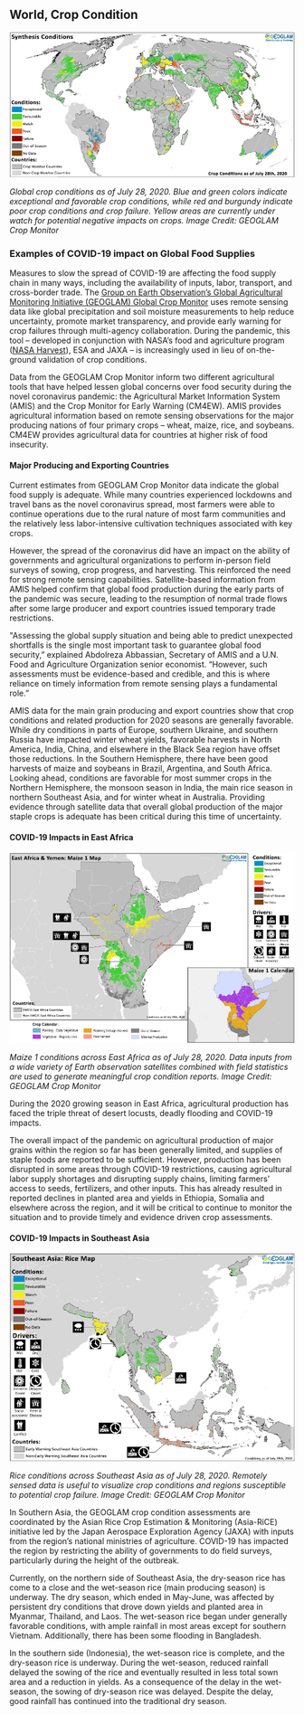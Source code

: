 ## World, Crop Condition

![](https://raw.githubusercontent.com/eurodatacube/eodash-assets/main/collections/N6_geoglam/N6-Fig-1.png)


*Global crop conditions as of July 28, 2020. Blue and green colors indicate exceptional and favorable crop conditions, while red and burgundy indicate poor crop conditions and crop failure. Yellow areas are currently under watch for potential negative impacts on crops. Image Credit: GEOGLAM Crop Monitor*

### Examples of COVID-19 impact on Global Food Supplies

Measures to slow the spread of COVID-19 are affecting the food supply chain in many ways, including the availability of inputs, labor, transport, and cross-border trade. The [Group on Earth Observation’s Global Agricultural Monitoring Initiative (GEOGLAM) Global Crop Monitor](https://cropmonitor.org/) uses remote sensing data like global precipitation and soil moisture measurements to help reduce uncertainty, promote market transparency, and provide early warning for crop failures through multi-agency collaboration. During the pandemic, this tool – developed in conjunction with NASA’s food and agriculture program ([NASA Harvest](https://nasaharvest.org/)), ESA and JAXA – is increasingly used in lieu of on-the-ground validation of crop conditions.

Data from the GEOGLAM Crop Monitor inform two different agricultural tools that have helped lessen global concerns over food security during the novel coronavirus pandemic: the Agricultural Market Information System (AMIS) and the Crop Monitor for Early Warning (CM4EW). AMIS provides agricultural information based on remote sensing observations for the major producing nations of four primary crops – wheat, maize, rice, and soybeans. CM4EW provides agricultural data for countries at higher risk of food insecurity.


#### Major Producing and Exporting Countries

Current estimates from GEOGLAM Crop Monitor data indicate the global food supply is adequate. While many countries experienced lockdowns and travel bans as the novel coronavirus spread, most farmers were able to continue operations due to the rural nature of most farm communities and the relatively less labor-intensive cultivation techniques associated with key crops.

However, the spread of the coronavirus did have an impact on the ability of governments and agricultural organizations to perform in-person field surveys of sowing, crop progress, and harvesting. This reinforced the need for strong remote sensing capabilities. Satellite-based information from AMIS helped confirm that global food production during the early parts of the pandemic was secure, leading to the resumption of normal trade flows after some large producer and export countries issued temporary trade restrictions.

"Assessing the global supply situation and being able to predict unexpected shortfalls is the single most important task to guarantee global food security,” explained Abdolreza Abbassian, Secretary of AMIS and a U.N. Food and Agriculture Organization senior economist. “However, such assessments must be evidence-based and credible, and this is where reliance on timely information from remote sensing plays a fundamental role.”

AMIS data for the main grain producing and export countries show that crop conditions and related production for 2020 seasons are generally favorable. While dry conditions in parts of Europe, southern Ukraine, and southern Russia have impacted winter wheat yields, favorable harvests in North America, India, China, and elsewhere in the Black Sea region have offset those reductions. In the Southern Hemisphere, there have been good harvests of maize and soybeans in Brazil, Argentina, and South Africa. Looking ahead, conditions are favorable for most summer crops in the Northern Hemisphere, the monsoon season in India, the main rice season in northern Southeast Asia, and for winter wheat in Australia. Providing evidence through satellite data that overall global production of the major staple crops is adequate has been critical during this time of uncertainty.


#### COVID-19 Impacts in East Africa

![](https://raw.githubusercontent.com/eurodatacube/eodash-assets/main/collections/N6_geoglam/N6-Fig-2.png)

*Maize 1 conditions across East Africa as of July 28, 2020. Data inputs from a wide variety of Earth observation satellites combined with field statistics are used to generate meaningful crop condition reports. Image Credit: GEOGLAM Crop Monitor*

During the 2020 growing season in East Africa, agricultural production has faced the triple threat of desert locusts, deadly flooding and COVID-19 impacts.

The overall impact of the pandemic on agricultural production of major grains within the region so far has been generally limited, and supplies of staple foods are reported to be sufficient. However, production has been disrupted in some areas through COVID-19 restrictions, causing agricultural labor supply shortages and disrupting supply chains, limiting farmers’ access to seeds, fertilizers, and other inputs. This has already resulted in reported declines in planted area and yields in Ethiopia, Somalia and elsewhere across the region, and it will be critical to continue to monitor the situation and to provide timely and evidence driven crop assessments.


#### COVID-19 Impacts in Southeast Asia

![](https://raw.githubusercontent.com/eurodatacube/eodash-assets/main/collections/N6_geoglam/N6-Fig-3.png)

*Rice conditions across Southeast Asia as of July 28, 2020. Remotely sensed data is useful to visualize crop conditions and regions susceptible to potential crop failure. Image Credit: GEOGLAM Crop Monitor*

In Southern Asia, the GEOGLAM crop condition assessments are coordinated by the Asian Rice Crop Estimation & Monitoring (Asia-RiCE) initiative led by the Japan Aerospace Exploration Agency (JAXA) with inputs from the region’s national ministries of agriculture. COVID-19 has impacted the region by restricting the ability of governments to do field surveys, particularly during the height of the outbreak.

Currently, on the northern side of Southeast Asia, the dry-season rice has come to a close and the wet-season rice (main producing season) is underway. The dry season, which ended in May-June, was affected by persistent dry conditions that drove down yields and planted area in Myanmar, Thailand, and Laos. The wet-season rice began under generally favorable conditions, with ample rainfall in most areas except for southern Vietnam. Additionally, there has been some flooding in Bangladesh.

In the southern side (Indonesia), the wet-season rice is complete, and the dry-season rice is underway. During the wet-season, reduced rainfall delayed the sowing of the rice and eventually resulted in less total sown area and a reduction in yields. As a consequence of the delay in the wet-season, the sowing of dry-season rice was delayed. Despite the delay, good rainfall has continued into the traditional dry season.
